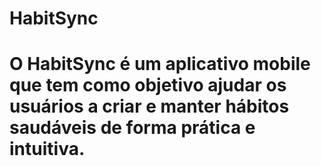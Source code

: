 # HabitSync

# O HabitSync é um aplicativo mobile que tem como objetivo ajudar os usuários a criar e manter hábitos saudáveis de forma prática e intuitiva.
